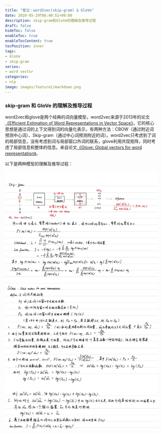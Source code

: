 ```yaml
---
title: "笔记：word2vec(skip-gram) & GloVe"
date: 2020-05-29T06:40:51+09:00
description: skip-gram和GloVe的理解及推导过程
draft: false
hideToc: false
enableToc: true
enableTocContent: true
tocPosition: inner
tags:
- GloVe
- skip-gram
series:
- word vector
categories:
- nlp
image: images/feature1/markdown.png
---
```


### skip-gram 和 GloVe 的理解及推导过程
word2vec和glove是两个经典的词向量模型，word2vec来源于2013年的论文[《Efficient Estimation of Word Representations in Vector Space》](https://arxiv.org/pdf/1301.3781.pdf)，它的核心思想是通过词的上下文得到词的向量化表示，有两种方法：CBOW（通过附近词预测中心词）、Skip-gram（通过中心词预测附近的词）。word2vec只考虑到了词的局部信息，没有考虑到词与局部窗口外词的联系，glove利用共现矩阵，同时考虑了局部信息和整体的信息。来自论文[《Glove: Global vectors for word representation》](https://www.aclweb.org/anthology/D14-1162.pdf)。

以下是两种模型的理解及推导过程：

![note-1](note-1.jpg)
![note-2](note-2.jpg)